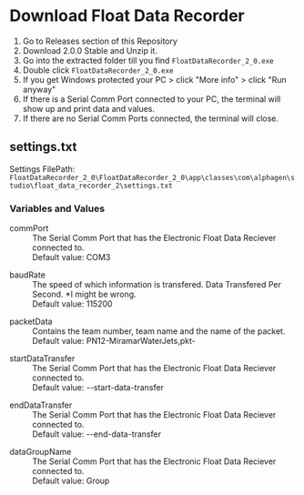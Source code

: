 # Download Float Data Recorder

1. Go to Releases section of this Repository
2. Download 2.0.0 Stable and Unzip it.
3. Go into the extracted folder till you find `FloatDataRecorder_2_0.exe`
4. Double click `FloatDataRecorder_2_0.exe`
5. If you get Windows protected your PC > click "More info" > click "Run anyway"
6. If there is a Serial Comm Port connected to your PC, the terminal will show up and print data and values.
7. If there are no Serial Comm Ports connected, the terminal will close.

## settings.txt
Settings FilePath: `FloatDataRecorder_2_0\FloatDataRecorder_2_0\app\classes\com\alphagen\studio\float_data_recorder_2\settings.txt`

### Variables and Values
<dl><dt>commPort</dt>
  <dd>The Serial Comm Port that has the Electronic Float Data Reciever connected to.
    <br>Default value: COM3</dd>
</dl>
<dl><dt>baudRate</dt>
  <dd>The speed of which information is transfered. Data Transfered Per Second. *I might be wrong.
    <br>Default value: 115200</dd>
</dl>
<dl><dt>packetData</dt>
  <dd>Contains the team number, team name and the name of the packet.
    <br>Default value: PN12-MiramarWaterJets,pkt-</dd>
</dl>
<dl><dt>startDataTransfer</dt>
  <dd>The Serial Comm Port that has the Electronic Float Data Reciever connected to.
    <br>Default value: --start-data-transfer</dd>
</dl>
<dl><dt>endDataTransfer</dt>
  <dd>The Serial Comm Port that has the Electronic Float Data Reciever connected to.
    <br>Default value: --end-data-transfer</dd>
</dl>
<dl><dt>dataGroupName</dt>
  <dd>The Serial Comm Port that has the Electronic Float Data Reciever connected to.
    <br>Default value: Group</dd>
</dl>
